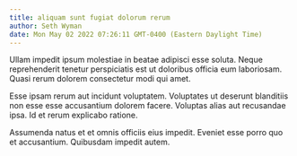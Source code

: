 ```yaml
---
title: aliquam sunt fugiat dolorum rerum
author: Seth Wyman
date: Mon May 02 2022 07:26:11 GMT-0400 (Eastern Daylight Time)
---
```

Ullam impedit ipsum molestiae in beatae adipisci esse soluta. Neque reprehenderit tenetur perspiciatis est ut doloribus officia eum laboriosam. Quasi rerum dolorem consectetur modi qui amet.

 Esse ipsam rerum aut incidunt voluptatem. Voluptates ut deserunt blanditiis non esse esse accusantium dolorem facere. Voluptas alias aut recusandae ipsa. Id et rerum explicabo ratione.

 Assumenda natus et et omnis officiis eius impedit. Eveniet esse porro quo et accusantium. Quibusdam impedit autem.